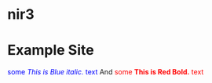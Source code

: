 # nir3
# Example Site
<span style="color:blue">some *This is Blue italic.* text</span>
And
<span style="color:red">some **This is Red Bold.** text</span>
